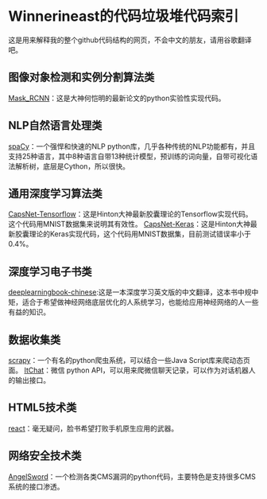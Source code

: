 # Winnerineast的代码垃圾堆代码索引
这是用来解释我的整个github代码结构的网页，不会中文的朋友，请用谷歌翻译吧。

## 图像对象检测和实例分割算法类
[Mask_RCNN](https://github.com/winnerineast/Mask_RCNN)：这是大神何恺明的最新论文的python实验性实现代码。

## NLP自然语言处理类
[spaCy](https://github.com/winnerineast/spaCy)：一个强悍和快速的NLP python库，几乎各种传统的NLP功能都有，并且支持25种语言，其中8种语言自带13种统计模型，预训练的词向量，自带可视化语法解析树，底层是Cython，所以很快。

## 通用深度学习算法类
[CapsNet-Tensorflow](https://github.com/winnerineast/CapsNet-Tensorflow)：这是Hinton大神最新胶囊理论的Tensorflow实现代码。这个代码用MNIST数据集来说明其有效性。
[CapsNet-Keras](https://github.com/winnerineast/CapsNet-Keras)：这是Hinton大神最新胶囊理论的Keras实现代码，这个代码用MNIST数据集，目前测试错误率小于0.4%。

## 深度学习电子书类
[deeplearningbook-chinese](https://github.com/winnerineast/deeplearningbook-chinese):这是一本深度学习英文版的中文翻译，这本书中规中矩，适合于希望做神经网络底层优化的人系统学习，也能给应用神经网络的人一些有益的知识。

## 数据收集类
[scrapy](https://github.com/winnerineast/scrapy)：一个有名的python爬虫系统，可以结合一些Java Script库来爬动态页面。
[ItChat](https://github.com/winnerineast/ItChat)：微信 python API，可以用来爬微信聊天记录，可以作为对话机器人的输出接口。

## HTML5技术类
[react](https://github.com/winnerineast/react)：毫无疑问，脸书希望打败手机原生应用的武器。

## 网络安全技术类
[AngelSword](https://github.com/winnerineast/AngelSword)：一个检测各类CMS漏洞的python代码，主要特色是支持很多CMS系统的接口渗透。
